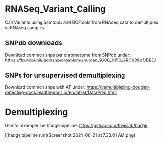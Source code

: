 # RNASeq_Variant_Calling
Call Variants using Samtools and BCFtools from RNAseq data to demultiplex scRNAseq samples.

## SNPdb downloads
Download common snps per chromosome from SNPdb under:
https://ftp.ncbi.nih.gov/snp/organisms/human_9606_b150_GRCh38p7/BED/

## SNPs for unsupervised demultiplexing
Download common snps with AF under:
https://demultiplexing-doublet-detecting-docs.readthedocs.io/en/latest/DataPrep.html

# Demultiplexing
Use for example the hadge pipeline:
https://github.com/theislab/hadge

![hadge pipeline run](Screenshot 2024-06-21 at 7.33.01 AM.png)
